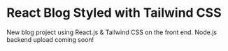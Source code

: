 # React Blog Styled with Tailwind CSS

New blog project using React.js & Tailwind CSS on the front end. Node.js backend upload coming soon!
